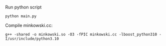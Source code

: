 Run python script
```
python main.py
```
Compile minkowski.cc:
```
g++ -shared -o minkowski.so -O3 -fPIC minkowski.cc -lboost_python310 -I/usr/include/python3.10
```
